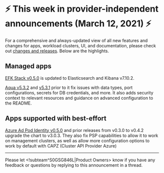 # :zap: This week in provider-independent announcements (March 12, 2021) :zap:

For a comprehensive and always-updated view of all new features and changes for apps, workload clusters, UI, and documentation, please check out [changes and releases](https://docs.giantswarm.io/changes/). Below are the highlights.

## Managed apps

[EFK Stack v0.5.0](https://docs.giantswarm.io/changes/managed-apps/efk-stack-app/v0.5.0/) is updated to Elasticsearch and Kibana v7.10.2.

[Aqua v5.3.2](https://docs.giantswarm.io/changes/managed-apps/aqua-app/v5.3.2/) and [v5.3.1](https://docs.giantswarm.io/changes/managed-apps/aqua-app/v5.3.1/) prior to it fix issues with data types, port configurations, secrets for DB credentials, and more. It also adds security context to relevant resources and guidance on advanced configuration to the README.

## Apps supported with best-effort

[Azure Ad Pod Identity v0.5.0](https://docs.giantswarm.io/changes/playground-apps/azure-ad-pod-identity-app/v0.5.0/) and prior releases from v0.3.0 to v0.4.2 upgrade the chart to v3.0.3. They also fix PSP capabilities to allow it to work on management clusters, as well as allow more configuration options to work by default with CAPZ (Cluster API Provider Azure)

---
Please let <!subteam^S0GSG846L|Product Owners> know if you have any feedback or questions by replying to this announcement in a thread.
